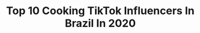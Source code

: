 ---
title: Top 10 Cooking TikTok Influencers In Brazil In 2020
description: >-
  Find top cooking TikTok influencers in Brazil in 2020. Most popular hashtags: #bolo #brigadeiro #cooking #stayhome.
platform: TikTok
profiles:
  - username: "mariloures_"
    fullname: >-
      Mariana Loures
    location: "Brazil"
    followers: 4645
    engagement: 1165
    commentsToLikes: 0.062592
    id: ckaib6qo5f8v70i78uqh2dovf
    verified: false
    hashtags: "#cook, #wine, #travel, #honey"
  - username: "joriaaoliveira"
    fullname: >-
      ✨J O R I A ✨
    location: "Brazil"
    followers: 34288
    engagement: 1340
    commentsToLikes: 0.017845
    id: ck9ng9kkpf2hg0j78ocxd4lqk
    verified: false
    hashtags: "#brushesclean, #stabilo, #annewithane, #lunch"
  - username: "flakesbrasil"
    fullname: >-
      flakeschocolateria
    location: "Brazil"
    followers: 12271
    engagement: 2326
    commentsToLikes: 0.018129
    id: ck92xhs9uyr6m0j78swb5inpo
    verified: false
    hashtags: "#tiktokgallery, #laka, #foodporn, #kinder"
  - username: "vanessa_negri"
    fullname: >-
      Vanessa Negri
    location: "Brazil"
    followers: 82484
    engagement: 1025
    commentsToLikes: 0.026241
    id: ck9r6trgp5ewe0j78n5lcwucw
    verified: false
    hashtags: "#irmao, #receitapratica, #frio, #familia"
  - username: "eumonares"
    fullname: >-
      Lucas Monares
    location: "Brazil"
    followers: 15609
    engagement: 857
    commentsToLikes: 0.040544
    id: ck9r6t9kk5aca0j78ac58eqdx
    verified: false
    hashtags: "#roupa, #thatsme, #uknowit, #lipsync"
  - username: "leonardoflakes"
    fullname: >-
      Leonardo Borges
    location: "Brazil"
    followers: 81824
    engagement: 1216
    commentsToLikes: 0.016171
    id: ck92xhncdypw80j786nuv3m6u
    verified: false
    hashtags: "#iphone11, #couples, #gintonic, #disney"
  - username: "panelando"
    fullname: >-
      Panelando
    location: "Brazil"
    followers: 47292
    engagement: 436
    commentsToLikes: 0.004263
    id: ck9r6tei45bih0j78anh48evk
    verified: false
    hashtags: "#malandrinho, #stayathome, #tropa, #garlic"
  - username: "ju4np137r0"
    fullname: >-
      P137r0
    location: "Brazil"
    followers: 57456
    engagement: 2254
    commentsToLikes: 0.063892
    id: cka0jztw4kfoq0i78qufsvm3a
    verified: false
    hashtags: "#starwars, #comedy, #repost, #girls"
  - username: "ed.prado"
    fullname: >-
      Eduardo Prado
    location: "Brazil"
    followers: 470008
    engagement: 2494
    commentsToLikes: 0.011506
    id: ck92xhsp5yr9g0j78imfnl5ho
    verified: true
    hashtags: "#snapchat, #stayhome, #tbt, #manugavassi"
  - username: "sofiamuller03"
    fullname: >-
      sofia muller
    location: "Brazil"
    followers: 26469
    engagement: 1292
    commentsToLikes: 0.029016
    id: ck9r6tabb5aga0j784j1sp32j
    verified: false
    hashtags: "#brasil, #makeup, #capadoalbum, #friends"
---